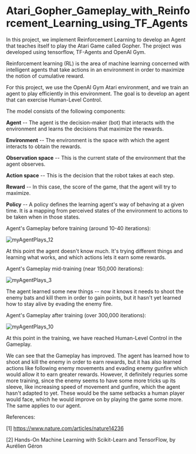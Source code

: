 # Atari_Gopher_Gameplay_with_Reinforcement_Learning_using_TF_Agents

In this project, we implement Reinforcement Learning to develop an Agent that teaches itself to play the Atari Game called Gopher. The project was developed using tensorflow, TF-Agents and OpenAI Gym.

Reinforcement learning (RL) is the area of machine learning concerned with intelligent agents that take actions in an environment in order to maximize the notion of cumulative reward.

For this project, we use the OpenAI Gym Atari environment, and we train an agent to play efficiently in this environment. The goal is to develop an agent that can exercise Human-Level Control.

The model consists of the following components:

**Agent** -- The agent is the decision-maker (bot) that interacts with the environment and learns the decisions that maximize the rewards.

**Environment** -- The environment is the space with which the agent interacts to obtain the rewards. 

**Observation space** -- This is the current state of the environment that the agent observes.

**Action space** -- This is the decision that the robot takes at each step.

**Reward** -- In this case, the score of the game, that the agent will try to maximize.

**Policy** -- A policy defines the learning agent's way of behaving at a given time. It is a mapping from perceived states of the environment to actions to be taken when in those states.

Agent's Gameplay before training (around 10-40 iterations):

![myAgentPlays_12](https://user-images.githubusercontent.com/61733487/208231015-f903159d-8aad-4fba-a4bf-f6006ea25c04.gif)

At this point the agent doesn't know much. It's trying different things and learning what works, and which actions lets it earn some rewards.

Agent's Gameplay mid-training (near 150,000 iterations):

![myAgentPlays_3](https://user-images.githubusercontent.com/61733487/208226207-b470cea0-9af6-451f-867c-0d6cb8543168.gif)

The agent learned some new things -- now it knows it needs to shoot the enemy bats and kill them in order to gain points, but it hasn't yet learned how to stay alive by evading the enemy fire.

Agent's Gameplay after training (over 300,000 iterations):

![myAgentPlays_10](https://user-images.githubusercontent.com/61733487/208230897-9ff2efbd-7a7e-4844-aad4-29231ab353c4.gif)

At this point in the training, we have reached Human-Level Control in the Gameplay.

We can see that the Gameplay has improved. The agent has learned how to shoot and kill the enemy in order to earn rewards, but it has also learned actions like following enemy movements and evading enemy gunfire which would allow it to earn greater rewards. However, it definitely requries some more training, since the enemy seems to have some more tricks up its sleeve, like increasing speed of movement and gunfire, which the agent hasn't adapted to yet. These would be the same setbacks a human player would face, which he would improve on by playing the game some more. The same applies to our agent. 

References:

[1] https://www.nature.com/articles/nature14236

[2] Hands-On Machine Learning with Scikit-Learn and TensorFlow, by Aurélien Géron
